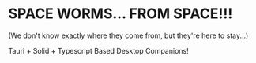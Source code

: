 # SPACE WORMS... FROM SPACE!!! 
(We don't know exactly where they come from, but they're here to stay...)

Tauri + Solid + Typescript Based Desktop Companions!
